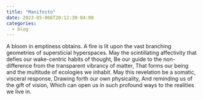 ```yaml
---
title: "Manifesto"
date: 2023-05-066T20:12:30-04:00
categories:
  - blog
---
```

A bloom in emptiness obtains. A fire is lit upon the vast branching geometries of supersticial hyperspaces.
May the scintillating affectivity that defies our wake-centric habits of thought,
Be our guide to the non-difference from the transparent vibrancy of matter,
That forms our being and the multitude of ecologies we inhabit.
May this revelation be a somatic, visceral response,
Drawing forth our own physicality,
And reminding us of the gift of vision,
Which can open us in such profound ways to the realities we live in.
